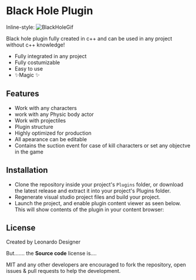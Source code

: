 # Black Hole Plugin

Inline-style:
![BlackHoleGif](https://github.com/leonardodesigner/BlackHole/tree/master/Resources/BlackHoleGif.gif)

Black hole plugin fully created in c++ and can be used in any project without c++ knowledge!

- Fully integrated in any project
- Fully costumizable
- Easy to use
- ✨Magic ✨

## Features

- Work with any characters
- work with any Physic body actor
- Work with projectiles
- Plugin structure
- Highly optimized for production
- All apearance can be editable
- Contains the suction event for case of kill characters or set any objectve in the game


## Installation


* Clone the repository inside your project's `Plugins` folder, or download the latest release and extract it into your project's Plugins folder.
* Regenerate visual studio project files and build your project.
* Launch the project, and enable plugin content viewer as seen below. This will show contents of the plugin in your content browser:



## License

Created by Leonardo Designer

But....... the **Source code** license is....

MIT and any other developers are encouraged to fork the repository, open issues & pull requests to help the development.





